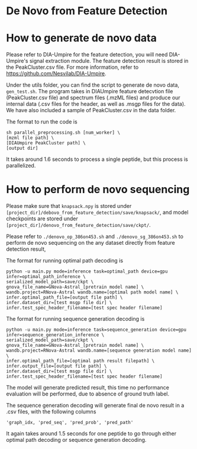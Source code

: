 # De Novo from Feature Detection

# How to generate de novo data

Please refer to DIA-Umpire for the feature detection, you will need DIA-Umpire's signal extraction module. The feature detection result is stored in the PeakCluster.csv file.
For more information, refer to https://github.com/Nesvilab/DIA-Umpire.

Under the utils folder, you can find the script to generate de novo data, ``gen_test.sh``. The program takes in DIAUmpire feature detecvtion file (PeakCluster.csv file) and spectrum files (.mzML files) and produce our internal data (.csv files for the header, as well as .msgp files for the data). We have also included a sample of PeakCluster.csv in the data folder.

The format to run the code is 

```
sh parallel_preprocessing.sh [num_worker] \ 
[mzml file path] \
[DIAUmpire PeakCluster path] \
[output dir]
```

It takes around 1.6 seconds to process a single peptide, but this process is parallelized.

# How to perform de novo sequencing

Please make sure that ``knapsack.npy`` is stored under ``[project_dir]/debovo_from_feature_detection/save/knapsack/``, and model checkpoints are stored under ``[project_dir]/denovo_from_feature_detection/save/ckpt/``.

Please refer to 
``
./denovo_op_386on453.sh
``
and
``
./denovo_sg_386on453.sh
``
to perform de novo sequencing on the any dataset directly from feature detection result,

The format for running optimal path decoding is 
```
python -u main.py mode=inference task=optimal_path device=gpu infer=optimal_path_inference \
serialized_model_path=save/ckpt \
gnova_file_name=GNova-Astral_[pretrain model name] \
wandb.project=RNova-Astral wandb.name=[optimal path model name] \
infer.optimal_path_file=[output file path] \
infer.dataset_dir=[test msgp file dir] \
infer.test_spec_header_filename=[test spec header filename]
```

The format for running sequence generation decoding is
```
python -u main.py mode=inference task=sequence_generation device=gpu infer=sequence_generation_inference \
serialized_model_path=save/ckpt \
gnova_file_name=GNova-Astral_[pretrain model name] \
wandb.project=RNova-Astral wandb.name=[sequence generation model name] \
infer.optimal_path_file=[optimal path result filepath] \
infer.output_file=[output file path] \
infer.dataset_dir=[test msgp file dir] \
infer.test_spec_header_filename=[test spec header filename]
```

The model will generate predicted result, this time no performance evaluation will be performed, due to absence of ground truth label.

The sequence generation decoding will generate final de novo result in a .csv files, with the following columns
```
'graph_idx, 'pred_seq', 'pred_prob', 'pred_path'
```

It again takes around 1.5 seconds for one peptide to go through either optimal path decoding or sequence generation decoding.